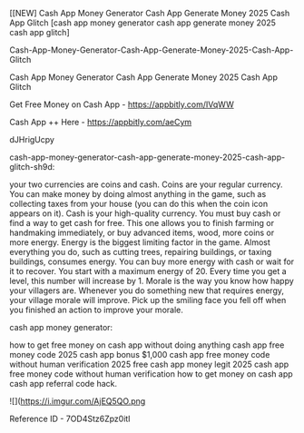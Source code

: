 [[NEW] Cash App Money Generator Cash App Generate Money 2025 Cash App Glitch [cash app money generator cash app generate money 2025 cash app glitch]

Cash-App-Money-Generator-Cash-App-Generate-Money-2025-Cash-App-Glitch

Cash App Money Generator Cash App Generate Money 2025 Cash App Glitch

Get Free Money on Cash App -  https://appbitly.com/IVqWW


Cash App ++ Here - https://appbitly.com/aeCym


dJHrigUcpy

cash-app-money-generator-cash-app-generate-money-2025-cash-app-glitch-sh9d:

your two currencies are coins and cash. Coins are your regular currency. You can make money by doing almost anything in the game, such as collecting taxes from your house (you can do this when the coin icon appears on it). Cash is your high-quality currency. You must buy cash or find a way to get cash for free. This one allows you to finish farming or handmaking immediately, or buy advanced items, wood, more coins or more energy. Energy is the biggest limiting factor in the game. Almost everything you do, such as cutting trees, repairing buildings, or taxing buildings, consumes energy. You can buy more energy with cash or wait for it to recover. You start with a maximum energy of 20. Every time you get a level, this number will increase by 1. Morale is the way you know how happy your villagers are. Whenever you do something new that requires energy, your village morale will improve. Pick up the smiling face you fell off when you finished an action to improve your morale.

cash app money generator:

how to get free money on cash app without doing anything cash app free money code 2025 cash app bonus $1,000 cash app free money code without human verification 2025 free cash app money legit 2025 cash app free money code without human verification how to get money on cash app cash app referral code hack.

![](https://i.imgur.com/AjEQ5QO.png

Reference ID - 7OD4Stz6Zpz0itI